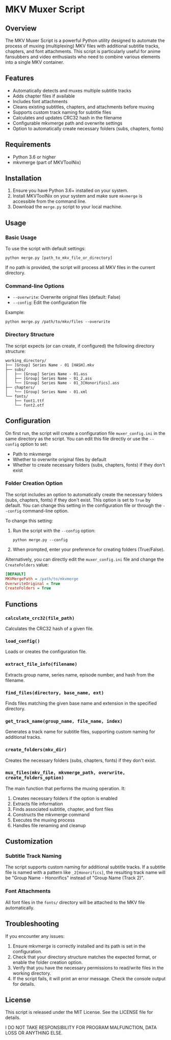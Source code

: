 # MKV Muxer Script

## Overview

The MKV Muxer Script is a powerful Python utility designed to automate the process of muxing (multiplexing) MKV files with additional subtitle tracks, chapters, and font attachments. This script is particularly useful for anime fansubbers and video enthusiasts who need to combine various elements into a single MKV container.

## Features

- Automatically detects and muxes multiple subtitle tracks
- Adds chapter files if available
- Includes font attachments
- Cleans existing subtitles, chapters, and attachments before muxing
- Supports custom track naming for subtitle files
- Calculates and updates CRC32 hash in the filename
- Configurable mkvmerge path and overwrite settings
- Option to automatically create necessary folders (subs, chapters, fonts)

## Requirements

- Python 3.6 or higher
- mkvmerge (part of MKVToolNix)

## Installation

1. Ensure you have Python 3.6+ installed on your system.
2. Install MKVToolNix on your system and make sure `mkvmerge` is accessible from the command line.
3. Download the `merge.py` script to your local machine.

## Usage

### Basic Usage

To use the script with default settings:

```
python merge.py [path_to_mkv_file_or_directory]
```

If no path is provided, the script will process all MKV files in the current directory.

### Command-line Options

- `--overwrite`: Overwrite original files (default: False)
- `--config`: Edit the configuration file

Example:
```
python merge.py /path/to/mkv/files --overwrite
```

### Directory Structure

The script expects (or can create, if configured) the following directory structure:

```
working_directory/
├── [Group] Series Name - 01 [HASH].mkv
├── subs/
│   ├── [Group] Series Name - 01.ass
│   ├── [Group] Series Name - 01_2.ass
│   └── [Group] Series Name - 01_3[Honorifics].ass
├── chapters/
│   └── [Group] Series Name - 01.xml
└── fonts/
    ├── font1.ttf
    └── font2.otf
```

## Configuration

On first run, the script will create a configuration file `muxer_config.ini` in the same directory as the script. You can edit this file directly or use the `--config` option to set:

- Path to mkvmerge
- Whether to overwrite original files by default
- Whether to create necessary folders (subs, chapters, fonts) if they don't exist

### Folder Creation Option

The script includes an option to automatically create the necessary folders (subs, chapters, fonts) if they don't exist. This option is set to `True` by default. You can change this setting in the configuration file or through the `--config` command-line option.

To change this setting:

1. Run the script with the `--config` option:
   ```
   python merge.py --config
   ```
2. When prompted, enter your preference for creating folders (True/False).

Alternatively, you can directly edit the `muxer_config.ini` file and change the `CreateFolders` value:

```ini
[DEFAULT]
MKVMergePath = /path/to/mkvmerge
OverwriteOriginal = True
CreateFolders = True
```

## Functions

### `calculate_crc32(file_path)`

Calculates the CRC32 hash of a given file.

### `load_config()`

Loads or creates the configuration file.

### `extract_file_info(filename)`

Extracts group name, series name, episode number, and hash from the filename.

### `find_files(directory, base_name, ext)`

Finds files matching the given base name and extension in the specified directory.

### `get_track_name(group_name, file_name, index)`

Generates a track name for subtitle files, supporting custom naming for additional tracks.

### `create_folders(mkv_dir)`

Creates the necessary folders (subs, chapters, fonts) if they don't exist.

### `mux_files(mkv_file, mkvmerge_path, overwrite, create_folders_option)`

The main function that performs the muxing operation. It:
1. Creates necessary folders if the option is enabled
2. Extracts file information
3. Finds associated subtitle, chapter, and font files
4. Constructs the mkvmerge command
5. Executes the muxing process
6. Handles file renaming and cleanup

## Customization

### Subtitle Track Naming

The script supports custom naming for additional subtitle tracks. If a subtitle file is named with a pattern like `_2[Honorifics]`, the resulting track name will be "Group Name - Honorifics" instead of "Group Name (Track 2)".

### Font Attachments

All font files in the `fonts/` directory will be attached to the MKV file automatically.

## Troubleshooting

If you encounter any issues:

1. Ensure mkvmerge is correctly installed and its path is set in the configuration.
2. Check that your directory structure matches the expected format, or enable the folder creation option.
3. Verify that you have the necessary permissions to read/write files in the working directory.
4. If the script fails, it will print an error message. Check the console output for details.

## License

This script is released under the MIT License. See the LICENSE file for details.

I DO NOT TAKE RESPONSIBILITY FOR PROGRAM MALFUNCTION, DATA LOSS OR ANYTHING ELSE.
